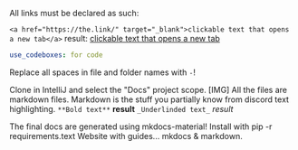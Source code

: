All links must be declared as such:

`<a href="https://the.link/" target="_blank">clickable text that opens a new tab</a>`
result: <a href="https://the.link/" target="_blank">clickable text that opens a new tab</a>

```YAML
use_codeboxes: for code
```

Replace all spaces in file and folder names with `-`!


Clone in IntelliJ and select the "Docs" project scope.
[IMG]
All the files are markdown files. Markdown is the stuff you partially know from discord text highlighting.
`**Bold text**`  **result**
`_Underlinded text_` _result_

The final docs are generated using mkdocs-material!
Install with pip -r requirements.text
Website with guides... mkdocs & markdown.